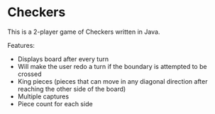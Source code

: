 # Checkers
This is a 2-player game of Checkers written in Java.

Features:
- Displays board after every turn
- Will make the user redo a turn if the boundary is attempted to be crossed
- King pieces (pieces that can move in any diagonal direction after reaching the other side of the board)
- Multiple captures 
- Piece count for each side
